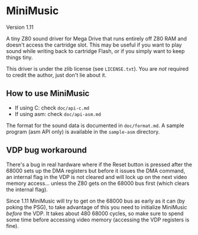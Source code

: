 # MiniMusic

Version 1.11

A tiny Z80 sound driver for Mega Drive that runs entirely off Z80 RAM and doesn't access the cartridge slot. This may be useful if you want to play sound while writing back to cartridge Flash, or if you simply want to keep things tiny.

This driver is under the zlib license (see `LICENSE.txt`). You are *not* required to credit the author, just don't lie about it.

## How to use MiniMusic

* If using C: check `doc/api-c.md`
* If using asm: check `doc/api-asm.md`

The format for the sound data is documented in `doc/format.md`. A sample program (asm API only) is available in the `sample-asm` directory.

## VDP bug workaround

There's a bug in real hardware where if the Reset button is pressed after the 68000 sets up the DMA registers but before it issues the DMA command, an internal flag in the VDP is not cleared and will lock up on the next video memory access… unless the Z80 gets on the 68000 bus first (which clears the internal flag).

Since 1.11 MiniMusic will try to get on the 68000 bus as early as it can (by poking the PSG), to take advantage of this you need to initialize MiniMusic *before* the VDP. It takes about 480 68000 cycles, so make sure to spend some time before accessing video memory (accessing the VDP registers is fine).